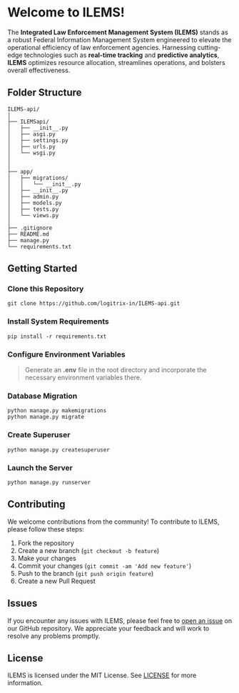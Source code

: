 ﻿
# Welcome to ILEMS!

The **Integrated Law Enforcement Management System (ILEMS)** stands as a robust Federal Information Management System engineered to elevate the operational efficiency of law enforcement agencies. Harnessing cutting-edge technologies such as **real-time tracking** and **predictive analytics**, **ILEMS** optimizes resource allocation, streamlines operations, and bolsters overall effectiveness.

## Folder Structure
``` 	
ILEMS-api/
│
├── ILEMSapi/                                
│   ├── __init__.py                       
│   ├── asgi.py                      
│   ├── settings.py                     
│   ├── urls.py
│   └── wsgi.py
│          
│
├── app/                                
│   ├── migrations/                       
│   │   └── __init__.py                                       
│   ├── __init__.py                    
│   ├── admin.py                     
│   ├── models.py                     
│   ├── tests.py                          
│   └── views.py                        
│       
├── .gitignore                               
├── README.md
├── manage.py
└── requirements.txt                    
```

## **Getting Started**

### **Clone this Repository** 
 ```git clone https://github.com/logitrix-in/ILEMS-api.git```
 
### **Install System Requirements**
 ```pip install -r requirements.txt```
 
### **Configure Environment Variables**
> Generate an **.env** file in the root directory and incorporate the necessary environment variables there.

### **Database Migration**
```
python manage.py makemigrations
python manage.py migrate
```

### **Create Superuser**
```
python manage.py createsuperuser
```

### **Launch the Server**
```
python manage.py runserver
```

## **Contributing**
We welcome contributions from the community! To contribute to ILEMS, please follow these steps:
1. Fork the repository
2. Create a new branch (`git checkout -b feature`)
3. Make your changes
4. Commit your changes (`git commit -am 'Add new feature'`)
5. Push to the branch (`git push origin feature`)
6. Create a new Pull Request

## **Issues**
If you encounter any issues with ILEMS, please feel free to [open an issue](https://github.com/logitrix-in/ILEMS-api/issues/new) on our GitHub repository. We appreciate your feedback and will work to resolve any problems promptly.

## **License**
ILEMS is licensed under the MIT License. See [LICENSE](LICENSE) for more information.
